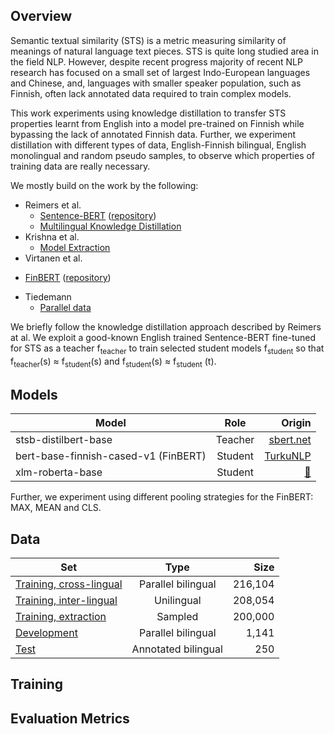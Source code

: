 ## Overview

Semantic textual similarity (STS) is a metric measuring similarity of meanings of natural language text pieces. STS is quite long studied area in the field NLP. However, despite recent progress majority of recent NLP research has focused on a small set of largest Indo-European languages and Chinese, and, languages with smaller speaker population, such as Finnish, often lack annotated data required to train complex models.

This work experiments using knowledge distillation to transfer STS properties learnt from English into a model pre-trained on Finnish while bypassing the lack of annotated Finnish data. Further, we experiment distillation with different types of data, English-Finnish bilingual, English monolingual and random pseudo samples, to observe which properties of training data are really necessary.

We mostly build on the work by the following:
* Reimers et al.
  - [Sentence-BERT](https://arxiv.org/abs/1908.10084) ([repository](https://github.com/UKPLab/sentence-transformers))
  -  [Multilingual Knowledge Distillation](https://arxiv.org/abs/2004.09813)
* Krishna et al.
  - [Model Extraction](https://arxiv.org/abs/1910.12366)
*  Virtanen et al.
  - [FinBERT](https://arxiv.org/abs/1912.07076) ([repository](https://github.com/TurkuNLP/FinBERT))
* Tiedemann
  - [Parallel data](http://www.lrec-conf.org/proceedings/lrec2012/pdf/463_Paper.pdf)

We briefly follow the knowledge distillation approach described by Reimers at al. We exploit a good-known English trained Sentence-BERT  fine-tuned for STS as a teacher f<sub>teacher</sub> to train selected student models f<sub>student</sub> so that f<sub>teacher</sub>(s) ≈ f<sub>student</sub>(s) and f<sub>student</sub>(s) ≈ f<sub>student</sub> (t).

## Models

| Model   |      Role      |  Origin |
|----------|:-------------:|------:|
| stsb-distilbert-base| Teacher | [sbert.net](https://www.sbert.net/docs/pretrained_models.html)|
| bert-base-finnish-cased-v1 (FinBERT) |    Student   |  [TurkuNLP](https://huggingface.co/TurkuNLP/bert-base-finnish-cased-v1)|
| xlm-roberta-base  | Student | [🤗](https://huggingface.co/transformers/model_doc/xlmroberta.html) |

Further, we experiment using different pooling strategies for the FinBERT: MAX, MEAN and CLS.



## Data

| Set   |      Type      |  Size |
|----------|:-------------:|------:|
| [Training, cross-lingual](https://drive.google.com/file/d/1klA2zLcFvrLQE7LHXWpMIf0O_Rad-eDT/view?usp=sharing) |   Parallel bilingual | 216,104 |
| [Training, inter-lingual](https://drive.google.com/file/d/1kZoVVZdzG3pd0CjgJM7Eo1YoiXwg9qFf/view?usp=sharing) |    Unilingual   |   208,054 |
| [Training, extraction](https://drive.google.com/file/d/1kZoVVZdzG3pd0CjgJM7Eo1YoiXwg9qFf/view?usp=sharing)  | Sampled |   200,000 |
| [Development](https://drive.google.com/file/d/1i1BY0CyFsuAXtbw8uoQvzEZ53qQwv-nc/view?usp=sharing) | Parallel bilingual| 1,141 |
| [Test](https://github.com/mkmoisio/sts-en-to-fi-distillation/blob/master/data/STS-en-en-fi-fi.tsv) | Annotated bilingual | 250 |

## Training

## Evaluation Metrics
